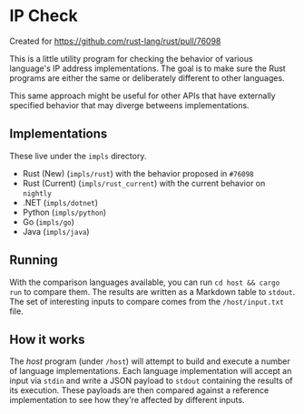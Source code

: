 # IP Check

Created for https://github.com/rust-lang/rust/pull/76098

This is a little utility program for checking the behavior of various language's IP address implementations.
The goal is to make sure the Rust programs are either the same or deliberately different to other languages.

This same approach might be useful for other APIs that have externally specified behavior that may diverge betweens implementations.

## Implementations

These live under the `impls` directory.

- Rust (New) (`impls/rust`) with the behavior proposed in `#76098`
- Rust (Current) (`impls/rust_current`) with the current behavior on `nightly`
- .NET (`impls/dotnet`)
- Python (`impls/python`)
- Go (`impls/go`)
- Java (`impls/java`)

## Running

With the comparison languages available, you can run `cd host && cargo run` to compare them.
The results are written as a Markdown table to `stdout`.
The set of interesting inputs to compare comes from the `/host/input.txt` file.

## How it works

The _host_ program (under `/host`) will attempt to build and execute a number of language implementations.
Each language implementation will accept an input via `stdin` and write a JSON payload to `stdout` containing the results of its execution.
These payloads are then compared against a reference implementation to see how they're affected by different inputs.
